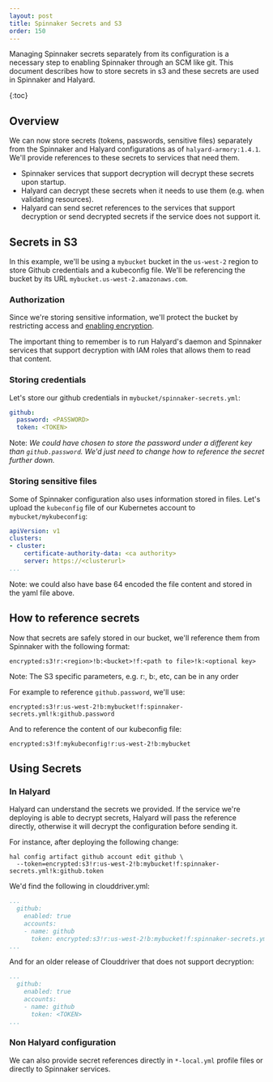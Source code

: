 ```yaml
---
layout: post
title: Spinnaker Secrets and S3
order: 150
---
```

Managing Spinnaker secrets separately from its configuration is a necessary step to enabling Spinnaker through an SCM like git. This document describes how to store secrets in s3 and these secrets are used in Spinnaker and Halyard.

{:toc}

## Overview
We can now store secrets (tokens, passwords, sensitive files) separately from the Spinnaker and Halyard configurations as of `halyard-armory:1.4.1`. We'll provide references to these secrets to services that need them.

- Spinnaker services that support decryption will decrypt these secrets upon startup.
- Halyard can decrypt these secrets when it needs to use them (e.g. when validating resources).
- Halyard can send secret references to the services that support decryption or send decrypted secrets if the service does not support it.

## Secrets in S3
In this example, we'll be using a `mybucket` bucket in the `us-west-2` region to store Github credentials and a kubeconfig file. We'll be referencing the bucket by its URL `mybucket.us-west-2.amazonaws.com`.

### Authorization
Since we're storing sensitive information, we'll protect the bucket by restricting access and [enabling encryption](https://docs.aws.amazon.com/AmazonS3/latest/user-guide/default-bucket-encryption.html).

The important thing to remember is to run Halyard's daemon and Spinnaker services that support decryption with IAM roles that allows them to read that content.


### Storing credentials
Let's store our github credentials in `mybucket/spinnaker-secrets.yml`:

```yaml
github:
  password: <PASSWORD>
  token: <TOKEN>
```

Note: *We could have chosen to store the password under a different key than `github.password`. We'd just need to change how to reference the secret further down.*

### Storing sensitive files
Some of Spinnaker configuration also uses information stored in files. Let's upload the `kubeconfig` file of our Kubernetes account to `mybucket/mykubeconfig`:


```yaml
apiVersion: v1
clusters:
- cluster:
    certificate-authority-data: <ca authority>
    server: https://<clusterurl>
...
```

Note: we could also have base 64 encoded the file content and stored in the yaml file above.

## How to reference secrets
Now that secrets are safely stored in our bucket, we'll reference them from Spinnaker with the following format:

```
encrypted:s3!r:<region>!b:<bucket>!f:<path to file>!k:<optional key>
```

Note: The S3 specific parameters, e.g. r:<region>, b:<bucket>, etc, can be in any order

For example to reference `github.password`, we'll use:
```
encrypted:s3!r:us-west-2!b:mybucket!f:spinnaker-secrets.yml!k:github.password
```

And to reference the content of our kubeconfig file:
```
encrypted:s3!f:mykubeconfig!r:us-west-2!b:mybucket
```

## Using Secrets

### In Halyard
Halyard can understand the secrets we provided. If the service we're deploying is able to decrypt secrets, Halyard will pass the reference directly, otherwise it will decrypt the configuration before sending it.

For instance, after deploying the following change:
```
hal config artifact github account edit github \
  --token=encrypted:s3!r:us-west-2!b:mybucket!f:spinnaker-secrets.yml!k:github.token
```

We'd find the following in clouddriver.yml:
```yaml
...
  github:
    enabled: true
    accounts:
    - name: github
      token: encrypted:s3!r:us-west-2!b:mybucket!f:spinnaker-secrets.yml!k:github.token
...
```

And for an older release of Clouddriver that does not support decryption:
```yaml
...
  github:
    enabled: true
    accounts:
    - name: github
      token: <TOKEN>
...
```

### Non Halyard configuration
We can also provide secret references directly in `*-local.yml` profile files or directly to Spinnaker services.

